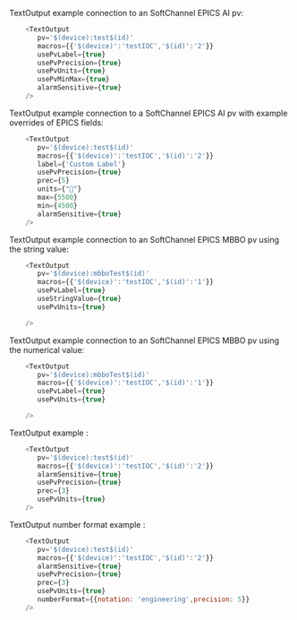 
TextOutput example connection to an SoftChannel EPICS AI pv:

```js
    <TextOutput  
       pv='$(device):test$(id)'
       macros={{'$(device)':'testIOC','$(id)':'2'}}
       usePvLabel={true}
       usePvPrecision={true}
       usePvUnits={true}
       usePvMinMax={true}
       alarmSensitive={true}
    />
```
TextOutput example connection to a SoftChannel EPICS AI pv with example overrides of EPICS fields:

```js
    <TextOutput  
       pv='$(device):test$(id)'
       macros={{'$(device)':'testIOC','$(id)':'2'}}
       label={'Custom Label'}
       usePvPrecision={true}
       prec={5}
       units={"🍕"}
       max={5500}
       min={4500}
       alarmSensitive={true}
    />
```

TextOutput example connection to an SoftChannel EPICS MBBO pv using the string value:

```js
    <TextOutput  
       pv='$(device):mbboTest$(id)'
       macros={{'$(device)':'testIOC','$(id)':'1'}}
       usePvLabel={true}
       useStringValue={true}
       usePvUnits={true}

    />


```
TextOutput example connection to an SoftChannel EPICS MBBO pv using the numerical value:

```js
    <TextOutput  
       pv='$(device):mbboTest$(id)'
       macros={{'$(device)':'testIOC','$(id)':'1'}}
       usePvLabel={true}
       usePvUnits={true}

    />


```

TextOutput example :

```js
    <TextOutput  
       pv='$(device):test$(id)'
       macros={{'$(device)':'testIOC','$(id)':'2'}}
       alarmSensitive={true}
       usePvPrecision={true}
       prec={3}
       usePvUnits={true}
    />
```
TextOutput number format example :

```js
    <TextOutput  
       pv='$(device):test$(id)'
       macros={{'$(device)':'testIOC','$(id)':'2'}}
       alarmSensitive={true}
       usePvPrecision={true}
       prec={3}
       usePvUnits={true}
       numberFormat={{notation: 'engineering',precision: 5}}
    />
```